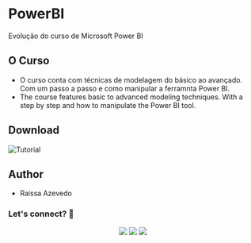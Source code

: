 # PowerBI
Evolução do curso de Microsoft Power BI

## O Curso
- O curso conta com técnicas de modelagem do básico ao avançado. Com um passo a passo e como manipular a ferramnta Power BI.
- The course features basic to advanced modeling techniques. With a step by step and how to manipulate the Power BI tool.


## Download
![Tutorial]()

## Author
- Raíssa Azevedo

### Let's connect? 🤝
<div>
  <p align="center">
    <a href="https://www.linkedin.com/in/raissa-azevedo-555893120/"><img src="https://img.shields.io/badge/-LinkedIn-0077B5?style=flat&logo=Linkedin&logoColor=white"/></a>
    <a href="https://twitter.com/Raiissa_Azevedo"><img src="https://img.shields.io/badge/-Twitter-%231DA1F2?style=flat&logo=twitter&logoColor=white"/></a>
    <a href="https://www.instagram.com/raiissa.azevedo/"><img src="https://img.shields.io/badge/-Instagram-E4405F?style=flat&logo=instagram&logoColor=white"/></a>
  </p> </div></div>
</div>
